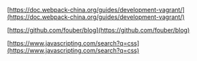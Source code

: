 [https://doc.webpack-china.org/guides/development-vagrant/](https://doc.webpack-china.org/guides/development-vagrant/)

[https://github.com/fouber/blog](https://github.com/fouber/blog)

[https://www.javascripting.com/search?q=css](https://www.javascripting.com/search?q=css)

